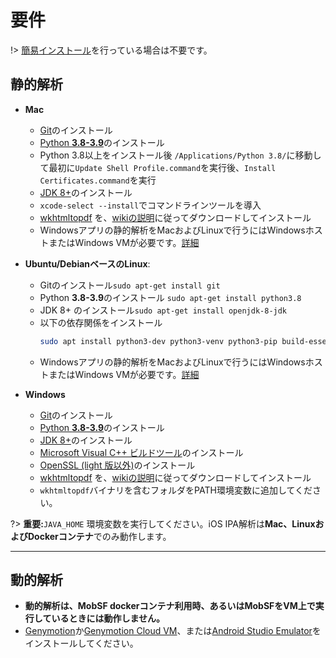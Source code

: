 
# 要件

!> [簡易インストール](/zh-cn/mobsf_docker.md)を行っている場合は不要です。


## 静的解析
* **Mac**
   * [Git](https://www.atlassian.com/git/tutorials/install-git)のインストール
   * [Python **3.8-3.9**](https://www.python.org/)のインストール
   * Python 3.8以上をインストール後 `/Applications/Python 3.8/`に移動して最初に`Update Shell Profile.command`を実行後、`Install Certificates.command`を実行
   * [JDK 8+](https://www3.ntu.edu.sg/home/ehchua/programming/howto/JDK_Howto.html)のインストール
   * `xcode-select --install`でコマンドラインツールを導入
   * [wkhtmltopdf](https://wkhtmltopdf.org/downloads.html) を、[wikiの説明](https://github.com/JazzCore/python-pdfkit/wiki/Installing-wkhtmltopdf)に従ってダウンロードしてインストール
   * Windowsアプリの静的解析をMacおよびLinuxで行うにはWindowsホストまたはWindows VMが必要です。[詳細](https://github.com/MobSF/Mobile-Security-Framework-MobSF/blob/master/mobsf/install/windows/readme.md)


* **Ubuntu/DebianベースのLinux**:
   * Gitのインストール`sudo apt-get install git`
   * Python **3.8-3.9**のインストール `sudo apt-get install python3.8`
   * JDK 8+ のインストール`sudo apt-get install openjdk-8-jdk`
   * 以下の依存関係をインストール
      ```bash
      sudo apt install python3-dev python3-venv python3-pip build-essential libffi-dev libssl-dev libxml2-dev libxslt1-dev libjpeg8-dev zlib1g-dev wkhtmltopdf
      ```
   * Windowsアプリの静的解析をMacおよびLinuxで行うにはWindowsホストまたはWindows VMが必要です。[詳細](https://github.com/MobSF/Mobile-Security-Framework-MobSF/blob/master/mobsf/install/windows/readme.md)

* **Windows**
   * [Git](https://git-scm.com/download/win)のインストール
   * [Python **3.8-3.9**](https://www.python.org/)のインストール
   * [JDK 8+](https://www3.ntu.edu.sg/home/ehchua/programming/howto/JDK_Howto.html)のインストール
   * [Microsoft Visual C++ ビルドツール](https://visualstudio.microsoft.com/thank-you-downloading-visual-studio/?sku=BuildTools&rel=16)のインストール
   * [OpenSSL (light 版以外)](https://slproweb.com/products/Win32OpenSSL.html)のインストール
   * [wkhtmltopdf](https://wkhtmltopdf.org/downloads.html) を、[wikiの説明](https://github.com/JazzCore/python-pdfkit/wiki/Installing-wkhtmltopdf)に従ってダウンロードしてインストール
   * `wkhtmltopdf`バイナリを含むフォルダをPATH環境変数に追加してください。


?> **重要:**`JAVA_HOME` 環境変数を実行してください。iOS IPA解析は**Mac、LinuxおよびDockerコンテナ**でのみ動作します。

***
## 動的解析
* **動的解析は、MobSF dockerコンテナ利用時、あるいはMobSFをVM上で実行しているときには動作しません。**
* [Genymotion](https://www.genymotion.com/fun-zone/)か[Genymotion Cloud VM](https://www.genymotion.com/cloud/)、または[Android Studio Emulator](https://developer.android.com/studio)をインストールしてください。

